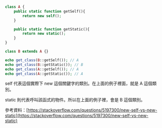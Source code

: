 ```php

class A {
    public static function getSelf(){
        return new self();    
    }

    public static function getStatic(){
        return new static();
    }
}

class B extends A {}

echo get_class(B::getSelf()); // A
echo get_class(B::getStatic()); // B
echo get_class(A::getSelf()); // A
echo get_class(A::getStatic()); // A
```

self 代表這個實際下 new 這個關鍵字的類別。在上面的例子裡面，就是 A 這個類別。

static 則代表呼叫該函式的物件。所以在上面的例子裡，會是 B 這個類別。

參考資料：[https://stackoverflow.com/questions/5197300/new-self-vs-new-static](https://stackoverflow.com/questions/5197300/new-self-vs-new-static)
